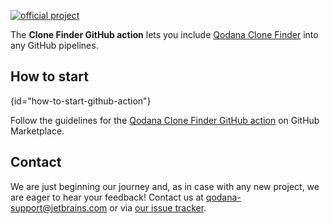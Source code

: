 [//]: # (title: Clone Finder GitHub Action)

[![official project](https://jb.gg/badges/official-flat-square.svg)](https://confluence.jetbrains.com/display/ALL/JetBrains+on+GitHub)

> <include src="lib_qd.md" include-id="eap-warning"/>

The **Clone Finder GitHub action** lets you include [Qodana Clone Finder](about-clone-finder.md) into any GitHub pipelines. 

## How to start
{id="how-to-start-github-action"}

Follow the guidelines for the [Qodana Clone Finder GitHub action](https://github.com/marketplace/actions/qodana-clone-finder) on GitHub Marketplace.

## Contact

We are just beginning our journey and, as in case with any new project, we are eager to hear your feedback!
Contact us at [qodana-support@jetbrains.com](mailto:qodana-support@jetbrains.com) or via [our issue tracker](https://youtrack.jetbrains.com/newIssue?project=QD).
